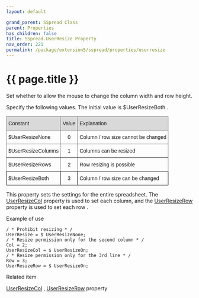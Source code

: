 ```yaml
---
layout: default

grand_parent: SSpread Class
parent: Properties
has_children: false
title: SSpread.UserResize Property
nav_order: 221
permalink: /package/extension5/sspread/properties/userresize
---
```

# {{ page.title }}
Set whether to allow the mouse to change the column width and row height.

Specify the following values. The initial value is $UserResizeBoth .
<style type="text/css">
.tg  {border-collapse:collapse;border-spacing:0;}
.tg td{border-color:black;border-style:solid;border-width:1px;font-family:Arial, sans-serif;font-size:14px;
  overflow:hidden;padding:10px 5px;word-break:normal;}
.tg th{border-color:black;border-style:solid;border-width:1px;font-family:Arial, sans-serif;font-size:14px;
  font-weight:normal;overflow:hidden;padding:10px 5px;word-break:normal;}
.tg .tg-baqh{text-align:center;vertical-align:top}
.tg .tg-kg9c{background-color:#D9D9D9;border-color:inherit;text-align:left;vertical-align:top}
.tg .tg-c3ow{border-color:inherit;text-align:center;vertical-align:top}
.tg .tg-8r26{background-color:#D9D9D9;border-color:inherit;text-align:center;vertical-align:top}
.tg .tg-0pky{border-color:inherit;text-align:left;vertical-align:top}
.tg .tg-0lax{text-align:left;vertical-align:top}
</style>
<table class="tg">
<thead>
  <tr>
    <th class="tg-kg9c">Constant</th>
    <th class="tg-8r26">Value</th>
    <th class="tg-kg9c">Explanation</th>
  </tr>
</thead>
<tbody>
  <tr>
    <td class="tg-0pky">$UserResizeNone</td>
    <td class="tg-c3ow">0</td>
    <td class="tg-0pky">Column / row size cannot be changed</td>
  </tr>
  <tr>
    <td class="tg-0pky">$UserResizeColumns</td>
    <td class="tg-c3ow">1</td>
    <td class="tg-0pky">Columns can be resized</td>
  </tr>
  <tr>
    <td class="tg-0pky">$UserResizeRows</td>
    <td class="tg-c3ow">2</td>
    <td class="tg-0pky">Row resizing is possible</td>
  </tr>
  <tr>
    <td class="tg-0lax">$UserResizeBoth</td>
    <td class="tg-baqh">3</td>
    <td class="tg-0lax">Column / row size can be changed</td>
  </tr>
</tbody>
</table>

This property sets the settings for the entire spreadsheet.
The <a href="/package/extension5/sspread/properties/userresizecol">UserResizeCol</a> property is used to set each column, and the <a href="/package/extension5/sspread/properties/userresizerow">UserResizeRow</a> property is used to set each row .

Example of use
```
/ * Prohibit resizing * /
UserResize = $ UserResizeNone;
/ * Resize permission only for the second column * /
Col = 2;
UserResizeCol = $ UserResizeOn;
/ * Resize permission only for the 3rd line * /
Row = 3;
UserResizeRow = $ UserResizeOn;
 ```

Related item

<a href="/package/extension5/sspread/properties/userresizecol">UserResizeCol</a> , <a href="/package/extension5/sspread/properties/userresizerow">UserResizeRow</a> property